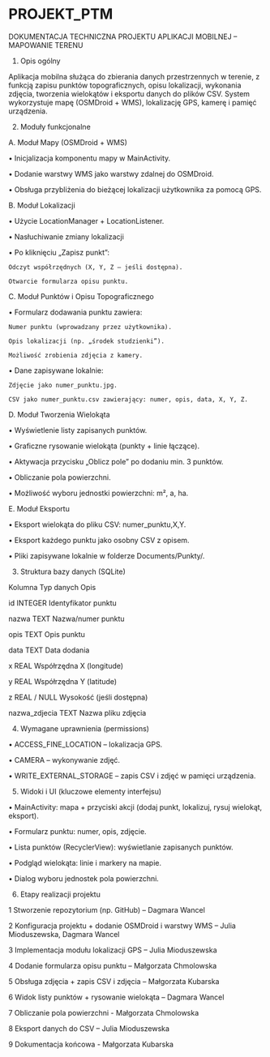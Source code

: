 # PROJEKT_PTM
DOKUMENTACJA TECHNICZNA PROJEKTU APLIKACJI MOBILNEJ – MAPOWANIE TERENU 

1. Opis ogólny 

Aplikacja mobilna służąca do zbierania danych przestrzennych w terenie, z funkcją zapisu punktów topograficznych, opisu lokalizacji, wykonania zdjęcia, tworzenia wielokątów i eksportu danych do plików CSV. System wykorzystuje mapę (OSMDroid + WMS), lokalizację GPS, kamerę i pamięć urządzenia. 

2. Moduły funkcjonalne 

A. Moduł Mapy (OSMDroid + WMS) 

•	Inicjalizacja komponentu mapy w MainActivity. 

•	Dodanie warstwy WMS jako warstwy zdalnej do OSMDroid. 

•	Obsługa przybliżenia do bieżącej lokalizacji użytkownika za pomocą GPS. 

B. Moduł Lokalizacji 

•	Użycie LocationManager + LocationListener. 

•	Nasłuchiwanie zmiany lokalizacji  

•	Po kliknięciu „Zapisz punkt”: 

	Odczyt współrzędnych (X, Y, Z – jeśli dostępna). 

	Otwarcie formularza opisu punktu. 

C. Moduł Punktów i Opisu Topograficznego 

•	Formularz dodawania punktu zawiera: 

	Numer punktu (wprowadzany przez użytkownika). 

	Opis lokalizacji (np. „środek studzienki”). 

	Możliwość zrobienia zdjęcia z kamery. 

•	Dane zapisywane lokalnie: 

	Zdjęcie jako numer_punktu.jpg. 

	CSV jako numer_punktu.csv zawierający: numer, opis, data, X, Y, Z. 

D. Moduł Tworzenia Wielokąta 

•	Wyświetlenie listy zapisanych punktów. 

•	Graficzne rysowanie wielokąta (punkty + linie łączące). 

•	Aktywacja przycisku „Oblicz pole” po dodaniu min. 3 punktów. 

•	Obliczanie pola powierzchni. 

•	Możliwość wyboru jednostki powierzchni: m², a, ha. 

E. Moduł Eksportu 

•	Eksport wielokąta do pliku CSV: numer_punktu,X,Y. 

•	Eksport każdego punktu jako osobny CSV z opisem. 

•	Pliki zapisywane lokalnie w folderze Documents/Punkty/. 

3. Struktura bazy danych (SQLite) 

Kolumna	Typ danych	Opis 

id	INTEGER	Identyfikator punktu 

nazwa	TEXT	Nazwa/numer punktu 

opis	TEXT	Opis punktu 

data	TEXT	Data dodania 

x	REAL	Współrzędna X (longitude) 

y	REAL	Współrzędna Y (latitude) 

z	REAL / NULL	Wysokość (jeśli dostępna) 

nazwa_zdjecia	TEXT	Nazwa pliku zdjęcia 

 

4. Wymagane uprawnienia (permissions) 

•	ACCESS_FINE_LOCATION – lokalizacja GPS. 

•	CAMERA – wykonywanie zdjęć. 

•	WRITE_EXTERNAL_STORAGE – zapis CSV i zdjęć w pamięci urządzenia. 

 

5. Widoki i UI (kluczowe elementy interfejsu) 

•	MainActivity: mapa + przyciski akcji (dodaj punkt, lokalizuj, rysuj wielokąt, eksport). 

•	Formularz punktu: numer, opis, zdjęcie. 

•	Lista punktów (RecyclerView): wyświetlanie zapisanych punktów. 

•	Podgląd wielokąta: linie i markery na mapie. 

•	Dialog wyboru jednostek pola powierzchni. 

 

6. Etapy realizacji projektu  

1	Stworzenie repozytorium (np. GitHub) – Dagmara Wancel 

2	Konfiguracja projektu + dodanie OSMDroid i warstwy WMS – Julia Mioduszewska, Dagmara Wancel 

3	Implementacja modułu lokalizacji GPS – Julia Mioduszewska 

4	Dodanie formularza opisu punktu – Małgorzata Chmolowska 

5	Obsługa zdjęcia + zapis CSV i zdjęcia – Małgorzata Kubarska 

6	Widok listy punktów + rysowanie wielokąta – Dagmara Wancel  

7	Obliczanie pola powierzchni  - Małgorzata Chmolowska 

8	Eksport danych do CSV – Julia Mioduszewska 

9	Dokumentacja końcowa  - Małgorzata Kubarska 

 

 
